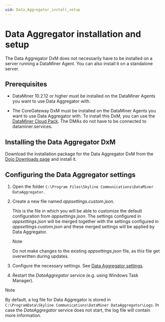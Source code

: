 ```yaml
---
uid: Data_Aggregator_install_setup
---
```


# Data Aggregator installation and setup

The Data Aggregator DxM does not necessarily have to be installed on a server running a DataMiner Agent. You can also install it on a standalone server.

## Prerequisites

- DataMiner 10.2.12 or higher must be installed on the DataMiner Agents you want to use Data Aggregator with.

- The CoreGateway DxM must be installed on the DataMiner Agents you want to use Data Aggregator with. To install this DxM, you can use the [DataMiner Cloud Pack](xref:CloudPackages). The DMAs do not have to be connected to dataminer.services.

## Installing the Data Aggregator DxM

Download the installation package for the Data Aggregator DxM from the [Dojo Downloads page](https://community.dataminer.services/downloads/) and install it. <!-- TBD: is package available already? -->

## Configuring the Data Aggregator settings

1. Open the folder `C:\Program Files\Skyline Communications\DataMiner DataAggregator`.

1. Create a new file named *appsettings.custom.json*.

   This is the file in which you will be able to customize the default configuration from *appsettings.json*. The settings configured in *appsettings.json* will be merged together with the settings configured in *appsettings.custom.json* and these merged settings will be applied by Data Aggregator.

   > [!NOTE]
   > Do not make changes to the existing *appsettings.json* file, as this file get overwritten during updates.

1. Configure the necessary settings. See [Data Aggregator settings]().

1. Restart the *DataAggregator* service (e.g. using Windows Task Manager).

> [!NOTE]
> By default, a log file for Data Aggregator is stored in `C:\ProgramData\Skyline Communications\DataMiner DataAggregator\Logs`. In case the *DataAggregator* service does not start, the log file will contain more information.
